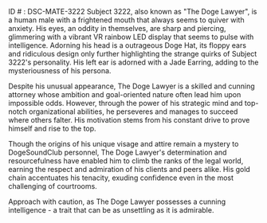 ID # : DSC-MATE-3222
Subject 3222, also known as "The Doge Lawyer", is a human male with a frightened mouth that always seems to quiver with anxiety. His eyes, an oddity in themselves, are sharp and piercing, glimmering with a vibrant VR rainbow LED display that seems to pulse with intelligence. Adorning his head is a outrageous Doge Hat, its floppy ears and ridiculous design only further highlighting the strange quirks of Subject 3222's personality. His left ear is adorned with a Jade Earring, adding to the mysteriousness of his persona.

Despite his unusual appearance, The Doge Lawyer is a skilled and cunning attorney whose ambition and goal-oriented nature often lead him upon impossible odds. However, through the power of his strategic mind and top-notch organizational abilities, he perseveres and manages to succeed where others falter. His motivation stems from his constant drive to prove himself and rise to the top.

Though the origins of his unique visage and attire remain a mystery to DogeSoundClub personnel, The Doge Lawyer's determination and resourcefulness have enabled him to climb the ranks of the legal world, earning the respect and admiration of his clients and peers alike. His gold chain accentuates his tenacity, exuding confidence even in the most challenging of courtrooms.

Approach with caution, as The Doge Lawyer possesses a cunning intelligence - a trait that can be as unsettling as it is admirable.